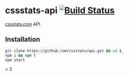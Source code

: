 # cssstats-api [![Build Status](https://travis-ci.org/cssstats/api.svg?branch=master)](https://travis-ci.org/cssstats/api)

[cssstats.com](http://cssstats.com) API.

## Installation

```sh
git clone https://github.com/cssstats/api.git && cd $_
npm i && npm t
npm start
```

< 3
